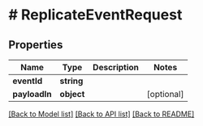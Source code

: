 # # ReplicateEventRequest

## Properties

Name | Type | Description | Notes
------------ | ------------- | ------------- | -------------
**eventId** | **string** |  |
**payloadIn** | **object** |  | [optional]

[[Back to Model list]](../../README.md#models) [[Back to API list]](../../README.md#endpoints) [[Back to README]](../../README.md)
